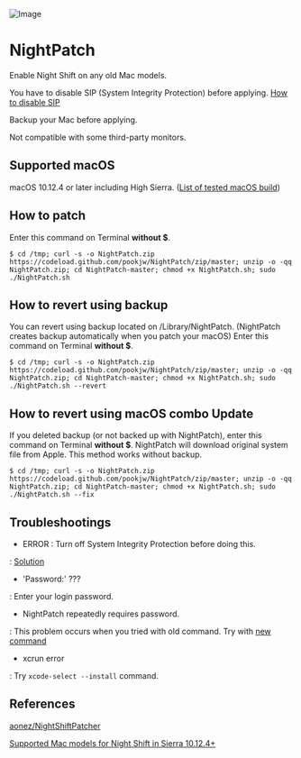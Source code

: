 ![Image](https://farm5.staticflickr.com/4180/34667770256_33b15e6390_o.jpg)

# NightPatch

Enable Night Shift on any old Mac models.

You have to disable SIP (System Integrity Protection) before applying. [How to disable SIP](http://apple.stackexchange.com/a/209530)

Backup your Mac before applying.

Not compatible with some third-party monitors.

## Supported macOS

macOS 10.12.4 or later including High Sierra. ([List of tested macOS build](list.md))

## How to patch

Enter this command on Terminal **without $**.

`$ cd /tmp; curl -s -o NightPatch.zip https://codeload.github.com/pookjw/NightPatch/zip/master; unzip -o -qq NightPatch.zip; cd NightPatch-master; chmod +x NightPatch.sh; sudo ./NightPatch.sh`

## How to revert using backup

You can revert using backup located on /Library/NightPatch. (NightPatch creates backup automatically when you patch your macOS) Enter this command on Terminal **without $**.

`$ cd /tmp; curl -s -o NightPatch.zip https://codeload.github.com/pookjw/NightPatch/zip/master; unzip -o -qq NightPatch.zip; cd NightPatch-master; chmod +x NightPatch.sh; sudo ./NightPatch.sh --revert`

## How to revert using macOS combo Update

If you deleted backup (or not backed up with NightPatch), enter this command on Terminal **without $**. NightPatch will download original system file from Apple. This method works without backup.

`$ cd /tmp; curl -s -o NightPatch.zip https://codeload.github.com/pookjw/NightPatch/zip/master; unzip -o -qq NightPatch.zip; cd NightPatch-master; chmod +x NightPatch.sh; sudo ./NightPatch.sh --fix`

## Troubleshootings

- ERROR : Turn off System Integrity Protection before doing this.

: [Solution](http://apple.stackexchange.com/a/209530)

- 'Password:' ???

: Enter your login password.

- NightPatch repeatedly requires password.

: This problem occurs when you tried with old command. Try with [new command](https://github.com/pookjw/NightPatch#how-to-patch)

- xcrun error

: Try `xcode-select --install` command.

## References

[aonez/NightShiftPatcher](https://github.com/aonez/NightShiftPatcher)

[Supported Mac models for Night Shift in Sierra 10.12.4+](https://pikeralpha.wordpress.com/2017/01/30/4398/)
